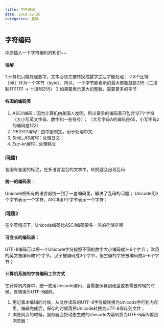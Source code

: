 ```yaml
---
title: 字符编码
date: 2018-12-26
categories: 基础
---
```


## 字符编码
中途插入一下字符编码的知识~~

#### 理解
1.计算机只能处理数字，文本必须先被转换成数字之后才能处理；
2.8个比特（bit）作为一个字节（byte），所以，一个字节能表示的最大整数就是255（二进制11111111 -> 十进制255）
3.如果要表示更大的整数，需要更多的字节

#### 各国的编码表
1. *ASCII编码*：因为计算机由美国人发明，所以最早的编码表只包含127个字符（大小写英文字母、数字和一些符号）；
（大写字母A的编码是65，小写字母z的编码是122）
2. *GB2312编码*：由中国制定，用于处理中文;
3. *Shift_JIS编码*：处理日文；
4. *Euc-kr编码*：处理韩文

### 问题1
各国有各国的标注，在多语言混合的文本中，转换就会出现乱码

#### 统一的编码表：
Unicode把所有的语言都统一到了一套编码里，解决了乱码的问题；
Unicode用2个字节表示一个字符，ASCII用1个字节表示一个字符；

### 问题2
在全英情况下，Unicode编码比ASCII编码要多一倍的存储空间

#### 可变长的编码表：
UTF-8编码可以把一个Unicode字符按照不同的数字大小编码成1~6个字节；
常用的英文被编码成1个字节，汉子被编码成3个字节，很生僻的字符被编码成4~6个字节；

#### 计算机系统的字符编码工作方式
在计算机内存中，统一使用Unicode编码，当需要保存到硬盘或者需要传输的时候，就转换为UTF-8编码。

1. 用记事本编辑的时候，从文件读取的UTF-8字符被转换为Unicode字符到内存里，编辑完成后，保存的时候再把Unicode转换为UTF-8保存到文件；
2. 浏览网页的时候，服务器会把动态生成的Unicode内容转换为UTF-8再传输到浏览器：